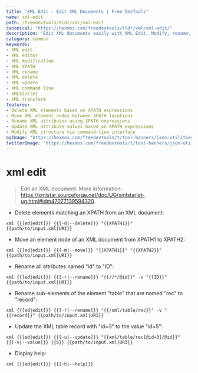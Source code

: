```yaml
---
title: "XML Edit - Edit XML Documents | Free DevTools"
name: xml-edit
path: /freedevtools/tldr/xml/xml-edit
canonical: "https://hexmos.com/freedevtools/tldr/xml/xml-edit/"
description: "Edit XML documents easily with XML Edit. Modify, rename, delete, and update XML elements and attributes using XPATH expressions. Free online tool, no registration required."
category: common
keywords:
- XML edit
- XML editor
- XML modification
- XML XPATH
- XML rename
- XML delete
- XML update
- XML command line
- XMLStarlet
- XML transform
features:
- Delete XML elements based on XPATH expressions
- Move XML element nodes between XPATH locations
- Rename XML attributes using XPATH expressions
- Update XML attribute values based on XPATH expressions
- Modify XML structure via command-line interface
ogImage: "https://hexmos.com/freedevtools/t/tool-banners/json-utilities-banner.png"
twitterImage: "https://hexmos.com/freedevtools/t/tool-banners/json-utilities-banner.png"
---
```


# xml edit

> Edit an XML document.
> More information: <https://xmlstar.sourceforge.net/doc/UG/xmlstarlet-ug.html#idm47077139594320>.

- Delete elements matching an XPATH from an XML document:

`xml {{[ed|edit]}} {{[-d|--delete]}} "{{XPATH1}}" {{path/to/input.xml|URI}}`

- Move an element node of an XML document from XPATH1 to XPATH2:

`xml {{[ed|edit]}} {{[-m|--move]}} "{{XPATH1}}" "{{XPATH2}}" {{path/to/input.xml|URI}}`

- Rename all attributes named "id" to "ID":

`xml {{[ed|edit]}} {{[-r|--rename]}} "{{//*/@id}}" -v "{{ID}}" {{path/to/input.xml|URI}}`

- Rename sub-elements of the element "table" that are named "rec" to "record":

`xml {{[ed|edit]}} {{[-r|--rename]}} "{{/xml/table/rec}}" -v "{{record}}" {{path/to/input.xml|URI}}`

- Update the XML table record with "id=3" to the value "id=5":

`xml {{[ed|edit]}} {{[-u|--update]}} "{{xml/table/rec[@id=3]/@id}}" {{[-v|--value]}} {{5}} {{path/to/input.xml|URI}}`

- Display help:

`xml {{[ed|edit]}} {{[-h|--help]}}`
